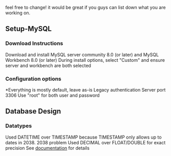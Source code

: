 feel free to change!
it would be great if you guys can list down what you are working on.


## Setup-MySQL
### Download Instructions
Download and install MySQL server community 8.0 (or later) and MySQL Workbench 8.0 (or later)
During install options, select "Custom" and ensure server and workbench are both selected

### Configuration options
*Everything is mostly default, leave as-is
Legacy authentication
Server port 3306
Use "root" for both user and password


## Database Design
### Datatypes
Used DATETIME over TIMESTAMP because TIMESTAMP only allows up to dates in 2038. 2038 problem
Used DECIMAL over FLOAT/DOUBLE for exact precision
See [documentation](https://dev.mysql.com/doc/refman/8.4/en/data-types.html) for details